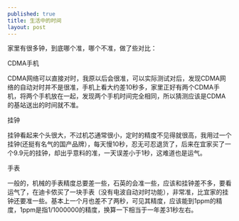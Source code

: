 ```yaml
---
published: true
title: 生活中的时间
layout: post
---
```


家里有很多钟，到底哪个准，哪个不准，做了些对比：

CDMA手机

CDMA网络可以直接对时，我原以后会很准，可以实际测试对后，发现CDMA网络的自动对时并不是很准，手机上看大约差10秒多，家里正好有两个CDMA手机，将两个手机放在一起，发现两个手机时间完全相同，所以猜测应该是CDMA的基站送出的时间就不准。

挂钟

挂钟看起来个头很大，不过机芯通常很小，定时的精度不见得就很高，我用过一个挂钟(还挺有名气的国产品牌），每天慢10秒，忍无可忍退货了，后来在宜家买了一个9.9元的挂钟，却出乎意料的准，一天误差小于1秒，这难道也是运气。

手表

一般的，机械的手表精度总要差一些，石英的会准一些，应该和挂钟差不多，要看运气了，在迪卡侬买了一块手表（没有电波自动对时功能），非常准，比宜家的挂钟还要准一些。基本上一个月也差不了两秒，可见其精度，应该能到1ppm的精度，1ppm是指1/1000000的精度，换算一下相当于一年差31秒左右。
